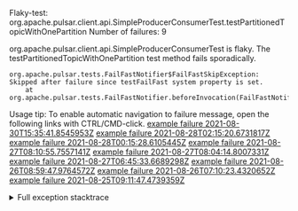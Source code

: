         
Flaky-test: org.apache.pulsar.client.api.SimpleProducerConsumerTest.testPartitionedTopicWithOnePartition
Number of failures: 9

org.apache.pulsar.client.api.SimpleProducerConsumerTest is flaky. The testPartitionedTopicWithOnePartition test method fails sporadically.

```
org.apache.pulsar.tests.FailFastNotifier$FailFastSkipException: Skipped after failure since testFailFast system property is set.
	at org.apache.pulsar.tests.FailFastNotifier.beforeInvocation(FailFastNotifier.java:88)

```

Usage tip: To enable automatic navigation to failure message, open the following links with CTRL/CMD-click.
[example failure 2021-08-30T15:35:41.8545953Z](https://github.com/apache/pulsar/runs/3463119398?check_suite_focus=true#step:9:3427)
[example failure 2021-08-28T02:15:20.6731817Z](https://github.com/apache/pulsar/runs/3448473880?check_suite_focus=true#step:9:2424)
[example failure 2021-08-28T00:15:28.6105445Z](https://github.com/apache/pulsar/runs/3447917315?check_suite_focus=true#step:9:1792)
[example failure 2021-08-27T08:10:55.7557141Z](https://github.com/apache/pulsar/runs/3440980370?check_suite_focus=true#step:9:2491)
[example failure 2021-08-27T08:04:14.8007331Z](https://github.com/apache/pulsar/runs/3440855241?check_suite_focus=true#step:9:2416)
[example failure 2021-08-27T06:45:33.6689298Z](https://github.com/apache/pulsar/runs/3440411158?check_suite_focus=true#step:9:2417)
[example failure 2021-08-26T08:59:47.9764572Z](https://github.com/apache/pulsar/runs/3430539961?check_suite_focus=true#step:9:3126)
[example failure 2021-08-26T07:10:23.4320652Z](https://github.com/apache/pulsar/runs/3429892136?check_suite_focus=true#step:9:2478)
[example failure 2021-08-25T09:11:47.4739359Z](https://github.com/apache/pulsar/runs/3420085427?check_suite_focus=true#step:10:2384)


<details>
<summary>Full exception stacktrace</summary>
<code><pre>
org.apache.pulsar.tests.FailFastNotifier$FailFastSkipException: Skipped after failure since testFailFast system property is set.
	at org.apache.pulsar.tests.FailFastNotifier.beforeInvocation(FailFastNotifier.java:88)

</pre></code>
</details>

